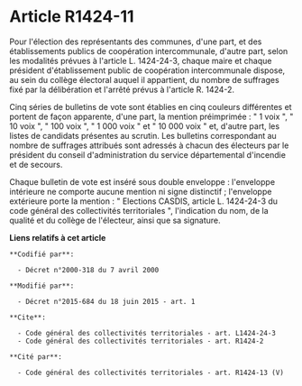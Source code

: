# Article R1424-11

Pour l'élection des représentants des communes, d'une part, et des établissements publics de coopération intercommunale,
d'autre part, selon les modalités prévues à l'article L. 1424-24-3, chaque maire et chaque président d'établissement public
de coopération intercommunale dispose, au sein du collège électoral auquel il appartient, du nombre de suffrages fixé par la
délibération et l'arrêté prévus à l'article R. 1424-2. 

Cinq séries de bulletins de vote sont établies en cinq couleurs différentes et portent de façon apparente, d'une part, la
mention préimprimée : " 1 voix ", " 10 voix ", " 100 voix ", " 1 000 voix " et " 10 000 voix " et, d'autre part, les listes
de candidats présentes au scrutin. Les bulletins correspondant au nombre de suffrages attribués sont adressés à chacun des
électeurs par le président du conseil d'administration du service départemental d'incendie et de secours. 

Chaque bulletin de vote est inséré sous double enveloppe : l'enveloppe intérieure ne comporte aucune mention ni signe
distinctif ; l'enveloppe extérieure porte la mention : " Elections CASDIS, article L. 1424-24-3 du code général des
collectivités territoriales ", l'indication du nom, de la qualité et du collège de l'électeur, ainsi que sa signature.

**Liens relatifs à cet article**

	**Codifié par**:

	  - Décret n°2000-318 du 7 avril 2000

	**Modifié par**:

	  - Décret n°2015-684 du 18 juin 2015 - art. 1

	**Cite**:

	  - Code général des collectivités territoriales - art. L1424-24-3
	  - Code général des collectivités territoriales - art. R1424-2

	**Cité par**:

	  - Code général des collectivités territoriales - art. R1424-13 (V)
